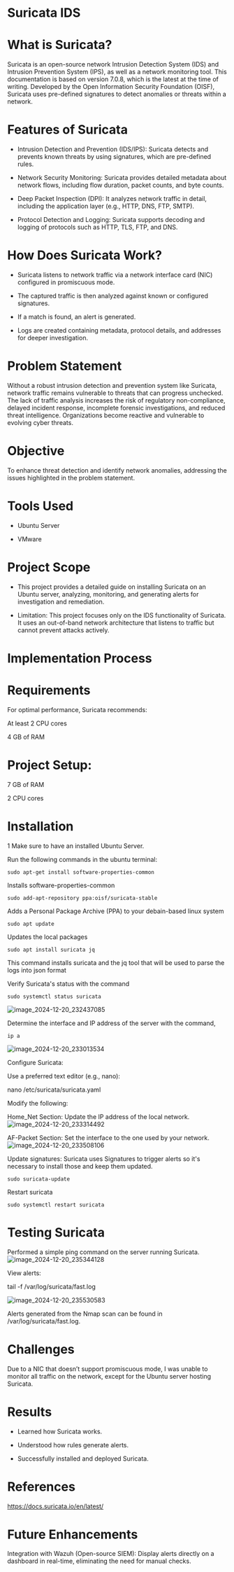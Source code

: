 # Suricata IDS

# What is Suricata?

Suricata is an open-source network Intrusion Detection System (IDS) and Intrusion Prevention System (IPS), as well as a network monitoring tool. This documentation is based on version 7.0.8, which is the latest at the time of writing. Developed by the Open Information Security Foundation (OISF), Suricata uses pre-defined signatures to detect anomalies or threats within a network.

# Features of Suricata

* Intrusion Detection and Prevention (IDS/IPS): Suricata detects and prevents known threats by using signatures, which are pre-defined rules.

* Network Security Monitoring: Suricata provides detailed metadata about network flows, including flow duration, packet counts, and byte counts.

* Deep Packet Inspection (DPI): It analyzes network traffic in detail, including the application layer (e.g., HTTP, DNS, FTP, SMTP).

* Protocol Detection and Logging: Suricata supports decoding and logging of protocols such as HTTP, TLS, FTP, and DNS.

# How Does Suricata Work?

* Suricata listens to network traffic via a network interface card (NIC) configured in promiscuous mode.

* The captured traffic is then analyzed against known or configured signatures.

* If a match is found, an alert is generated.

* Logs are created containing metadata, protocol details, and addresses for deeper investigation.

# Problem Statement

Without a robust intrusion detection and prevention system like Suricata, network traffic remains vulnerable to threats that can progress unchecked. The lack of traffic analysis increases the risk of regulatory non-compliance, delayed incident response, incomplete forensic investigations, and reduced threat intelligence. Organizations become reactive and vulnerable to evolving cyber threats.

# Objective

To enhance threat detection and identify network anomalies, addressing the issues highlighted in the problem statement.

# Tools Used

* Ubuntu Server

* VMware

# Project Scope

* This project provides a detailed guide on installing Suricata on an Ubuntu server, analyzing, monitoring, and generating alerts for investigation and remediation.

* Limitation: This project focuses only on the IDS functionality of Suricata. It uses an out-of-band network architecture that listens to traffic but cannot prevent attacks actively.

# Implementation Process

# Requirements

For optimal performance, Suricata recommends:

At least 2 CPU cores

4 GB of RAM

# Project Setup:

7 GB of RAM

2 CPU cores

# Installation

1 Make sure to have an installed Ubuntu Server.


Run the following commands in the ubuntu terminal:

``````
sudo apt-get install software-properties-common
``````
Installs software-properties-common

`````
sudo add-apt-repository ppa:oisf/suricata-stable
``````
Adds a Personal Package Archive (PPA) to your debain-based linux system

``````
sudo apt update
``````
Updates the local packages
``````
sudo apt install suricata jq
``````
This command installs suricata and the jq tool that will be used to parse the logs into json format 

Verify Suricata's status with the command 
``````
sudo systemctl status suricata
``````
![image_2024-12-20_232437085](https://github.com/user-attachments/assets/7eead76e-2dce-495c-8fc1-156f1a181826)

Determine the interface and IP address of the server with the command,
``````
ip a
``````
![image_2024-12-20_233013534](https://github.com/user-attachments/assets/a1a4cbf1-1d9b-4af3-bd1e-ea66ec013e3d)

Configure Suricata:

Use a preferred text editor (e.g., nano):

nano /etc/suricata/suricata.yaml

Modify the following:

Home_Net Section: Update the IP address of the local network.
![image_2024-12-20_233314492](https://github.com/user-attachments/assets/0ac64c7e-dfa1-4c80-8a96-c77bf4826126)

AF-Packet Section: Set the interface to the one used by your network.
![image_2024-12-20_233508106](https://github.com/user-attachments/assets/56aa9896-58ed-4c5a-a5e2-a8bc87b39f0b)

Update signatures: Suricata uses Signatures to trigger alerts so it's necessary to install those and keep them updated. 

````
sudo suricata-update
````
Restart suricata 
````
sudo systemctl restart suricata
````

# Testing Suricata

Performed a simple ping command on the server running Suricata.
![image_2024-12-20_235344128](https://github.com/user-attachments/assets/d321cfcc-6c87-40ac-85b7-efea56cc9535)

View alerts:

tail -f /var/log/suricata/fast.log

![image_2024-12-20_235530583](https://github.com/user-attachments/assets/7c1e4345-6ec4-4b49-987e-78e9c129f023)

Alerts generated from the Nmap scan can be found in /var/log/suricata/fast.log.

# Challenges

Due to a NIC that doesn’t support promiscuous mode, I was unable to monitor all traffic on the network, except for the Ubuntu server hosting Suricata.

# Results

* Learned how Suricata works.

* Understood how rules generate alerts.

* Successfully installed and deployed Suricata.

# References

https://docs.suricata.io/en/latest/

# Future Enhancements

Integration with Wazuh (Open-source SIEM): Display alerts directly on a dashboard in real-time, eliminating the need for manual checks.
